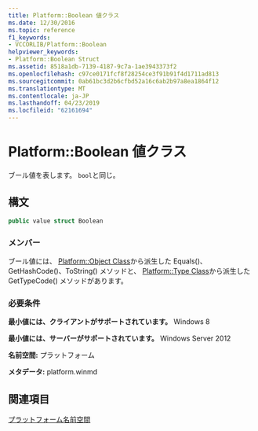 ```yaml
---
title: Platform::Boolean 値クラス
ms.date: 12/30/2016
ms.topic: reference
f1_keywords:
- VCCORLIB/Platform::Boolean
helpviewer_keywords:
- Platform::Boolean Struct
ms.assetid: 8518a1db-7139-4187-9c7a-1ae3943373f2
ms.openlocfilehash: c97ce0171fcf8f28254ce3f91b91f4d1711ad813
ms.sourcegitcommit: 0ab61bc3d2b6cfbd52a16c6ab2b97a8ea1864f12
ms.translationtype: MT
ms.contentlocale: ja-JP
ms.lasthandoff: 04/23/2019
ms.locfileid: "62161694"
---
```

# <a name="platformboolean-value-class"></a>Platform::Boolean 値クラス

ブール値を表します。 `bool`と同じ。

## <a name="syntax"></a>構文

```cpp
public value struct Boolean
```

### <a name="members"></a>メンバー

ブール値には、 [Platform::Object Class](../cppcx/platform-object-class.md)から派生した Equals()、GetHashCode()、ToString() メソッドと、 [Platform::Type Class](../cppcx/platform-type-class.md)から派生した GetTypeCode() メソッドがあります。

### <a name="requirements"></a>必要条件

**最小値には、クライアントがサポートされています。** Windows 8

**最小値には、サーバーがサポートされています。** Windows Server 2012

**名前空間:** プラットフォーム

**メタデータ:** platform.winmd

## <a name="see-also"></a>関連項目

[プラットフォーム名前空間](../cppcx/platform-namespace-c-cx.md)
